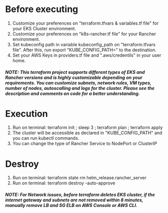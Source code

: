 # Before executing
1. Customize your preferences on "terraform.tfvars & variables.tf file" for your EKS Cluster environment.
2. Customize your preferences on "k8s-rancher.tf file" for your Rancher environment.
3. Set kubeconfig path in variable kubeconfig_path on "terraform.tfvars file". After this, run export "KUBE_CONFIG_PATH=" to the destination.
4. Set your AWS Keys in providers.tf file and ".aws/credentils" in your user home.
##### NOTE: This terraform project supports different types of EKS and Rancher versions and is highly customizable depending on your requirements. You can customize subnets, network rules, VM types, number of nodes, autoscalling and logs for the cluster. Please see the description and comments on code for a better understanding.



# Execution
1. Run on terminal: terraform init ; sleep 3 ; terraform plan ; terraform apply
2. The cluster will be accessible as declared in "KUBE_CONFIG_PATH" and you can run kubectl commands.
3. You can change the type of Rancher Service to NodePort or ClusterIP
  

# Destroy
1. Run on terminal: terraform state rm helm_release.rancher_server
2. Run on terminal: terraform destroy -auto-approve
##### NOTE: For Network issues, before terraform deletes EKS cluster, if the internet gateway and subnets are not removed within 8 minutes, manually remove LB and SG ELB on AWS Console or AWS CLI.
